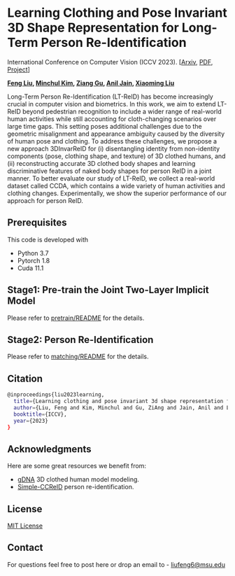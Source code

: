 # **Learning Clothing and Pose Invariant 3D Shape Representation for Long-Term Person Re-Identification**

International Conference on Computer Vision (ICCV 2023). [[Arxiv](https://arxiv.org/abs/2308.10658), [PDF](http://cvlab.cse.msu.edu/pdfs/Liu_Kim_Gu_Jain_Liu_ICCV2023.pdf), [Project](http://cvlab.cse.msu.edu/project-reid3dinvar.html)]

**[Feng Liu](https://liufeng2915.github.io/), [Minchul Kim](https://mckim.dev/), [Ziang Gu](https://scholar.google.com/citations?user=8tOJ80IAAAAJ&hl=en), [Anil Jain](https://www.cse.msu.edu/~jain/),  [Xiaoming Liu](http://www.cse.msu.edu/~liuxm/index2.html)**

Long-Term Person Re-Identification (LT-ReID) has become increasingly crucial in computer vision and biometrics. In this work, we aim to extend LT-ReID beyond pedestrian recognition to include a wider range of real-world human activities while still accounting for cloth-changing scenarios over large time gaps. This setting poses additional challenges due to the geometric misalignment and appearance ambiguity caused by the diversity of human pose and clothing. To address these challenges, we propose a new approach 3DInvarReID for (i) disentangling identity from non-identity components (pose, clothing shape, and texture) of 3D clothed humans, and (ii) reconstructing accurate 3D clothed body shapes and learning discriminative features of naked body shapes for person ReID in a joint manner. To better evaluate our study of LT-ReID, we collect a real-world dataset called CCDA, which contains a wide variety of human activities and clothing changes. Experimentally, we show the superior performance of our approach for person ReID.


## Prerequisites

This code is developed with

* Python 3.7
* Pytorch 1.8
* Cuda 11.1 

## Stage1: Pre-train the Joint Two-Layer Implicit Model

Please refer to [pretrain/README](pretrain/README.md) for the details.


## Stage2: Person Re-Identification
Please refer to [matching/README](matching/README.md) for the details.


## Citation

```bash
@inproceedings{liu2023learning,
  title={Learning clothing and pose invariant 3d shape representation for long-term person re-identification},
  author={Liu, Feng and Kim, Minchul and Gu, ZiAng and Jain, Anil and Liu, Xiaoming},
  booktitle={ICCV},
  year={2023}
}
```

## Acknowledgments

Here are some great resources we benefit from:

* [gDNA](https://github.com/xuchen-ethz/gdna) 3D clothed human model modeling.
* [Simple-CCReID](https://github.com/guxinqian/Simple-CCReID) person re-identification.

## License

[MIT License](LICENSE)

## Contact

For questions feel free to post here or drop an email to - liufeng6@msu.edu